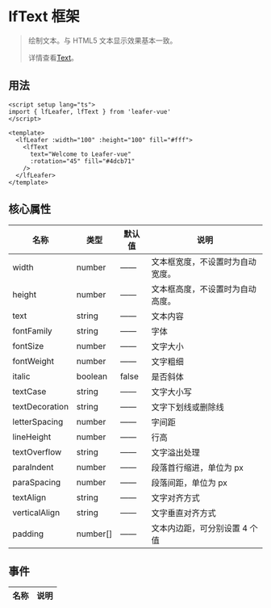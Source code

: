 # lfText 框架
>
> 绘制文本。与 HTML5 文本显示效果基本一致。
>
> 详情查看[Text](https://www.leaferjs.com/ui/guide/display/Text.html)。

## 用法

```vue
<script setup lang="ts">
import { lfLeafer, lfText } from 'leafer-vue'
</script>

<template>
  <lfLeafer :width="100" :height="100" fill="#fff">
    <lfText
      text="Welcome to Leafer-vue"
      :rotation="45" fill="#4dcb71"
    />
  </lfLeafer>
</template>
```

## 核心属性

| 名称 | 类型 | 默认值 | 说明 |
| --- | --- | --- | --- |
| width | number | —— | 文本框宽度，不设置时为自动宽度。 |
| height | number | —— | 文本框高度，不设置时为自动高度。 |
| text | string | —— | 文本内容 |
| fontFamily | string | —— | 字体 |
| fontSize | number | —— | 文字大小 |
| fontWeight | number | —— | 文字粗细 |
| italic | boolean | false | 是否斜体 |
| textCase | string | —— | 文字大小写 |
| textDecoration | string | —— | 文字下划线或删除线 |
| letterSpacing | number | —— | 字间距 |
| lineHeight | number | —— | 行高 |
| textOverflow | string | —— | 文字溢出处理 |
| paraIndent | number | —— | 段落首行缩进，单位为 px |
| paraSpacing | number | —— | 段落间距，单位为 px |
| textAlign | string | —— | 文字对齐方式 |
| verticalAlign | string | —— | 文字垂直对齐方式 |
| padding | number[] | —— | 文本内边距，可分别设置 4 个值 |

## 事件

| 名称 | 说明 |
| --- | --- |
